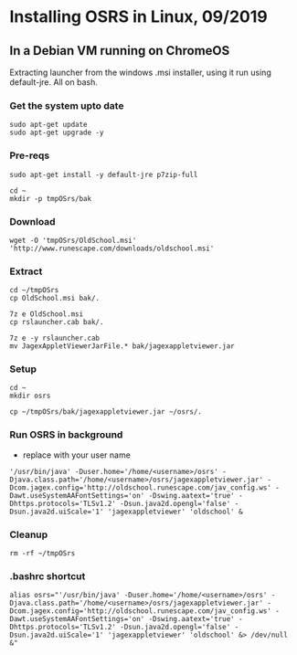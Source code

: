 # Installing OSRS in Linux, 09/2019
## In a Debian VM running on ChromeOS
Extracting launcher from the windows .msi installer, using it run using default-jre. All on bash.

### Get the system upto date
```
sudo apt-get update
sudo apt-get upgrade -y 
```

### Pre-reqs
```
sudo apt-get install -y default-jre p7zip-full

cd ~
mkdir -p tmpOSrs/bak
```

### Download
`wget -O 'tmpOSrs/OldSchool.msi' 'http://www.runescape.com/downloads/oldschool.msi'`

### Extract
```
cd ~/tmpOSrs
cp OldSchool.msi bak/.

7z e OldSchool.msi
cp rslauncher.cab bak/.

7z e -y rslauncher.cab 
mv JagexAppletViewerJarFile.* bak/jagexappletviewer.jar
```

### Setup
```
cd ~
mkdir osrs

cp ~/tmpOSrs/bak/jagexappletviewer.jar ~/osrs/.
```

### Run OSRS in background
* replace <username> with your user name
```
'/usr/bin/java' -Duser.home='/home/<username>/osrs' -Djava.class.path='/home/<username>/osrs/jagexappletviewer.jar' -Dcom.jagex.config='http://oldschool.runescape.com/jav_config.ws' -Dawt.useSystemAAFontSettings='on' -Dswing.aatext='true' -Dhttps.protocols='TLSv1.2' -Dsun.java2d.opengl='false' -Dsun.java2d.uiScale='1' 'jagexappletviewer' 'oldschool' &
```

### Cleanup
`rm -rf ~/tmpOSrs`

### .bashrc shortcut
```
alias osrs="'/usr/bin/java' -Duser.home='/home/<username>/osrs' -Djava.class.path='/home/<username>/osrs/jagexappletviewer.jar' -Dcom.jagex.config='http://oldschool.runescape.com/jav_config.ws' -Dawt.useSystemAAFontSettings='on' -Dswing.aatext='true' -Dhttps.protocols='TLSv1.2' -Dsun.java2d.opengl='false' -Dsun.java2d.uiScale='1' 'jagexappletviewer' 'oldschool' &> /dev/null &"
```
